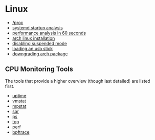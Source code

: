 # Linux

- [/proc](linux/proc.md)
- [systemd startup analysis](linux/systemd_startup_analysis.md)
- [performance analysis in 60 seconds](linux/perf_analysis_in_60_sec.md)
- [arch linux installation](linux/arch_linux_installation.md)
- [disabling suspended mode](linux/disabling_suspended_mode.md)
- [loading an usb stick](linux/loading_an_usb_stick.md)
- [downgrading arch package](linux/downgrading_arch_package.md)

## CPU Monitoring Tools

The tools that provide a higher overview (though last detailed) are listed
first.

- [uptime](linux/cpu_monitoring_tools/uptime.md)
- [vmstat](linux/cpu_monitoring_tools/vmstat.md)
- [mpstat](linux/cpu_monitoring_tools/mpstat.md)
- [sar](linux/cpu_monitoring_tools/sar.md)
- [ps](linux/cpu_monitoring_tools/ps.md)
- [top](linux/cpu_monitoring_tools/top.md)
- [perf](linux/cpu_monitoring_tools/perf.md)
- [bpftrace](linux/cpu_monitoring_tools/bpftrace.md)
